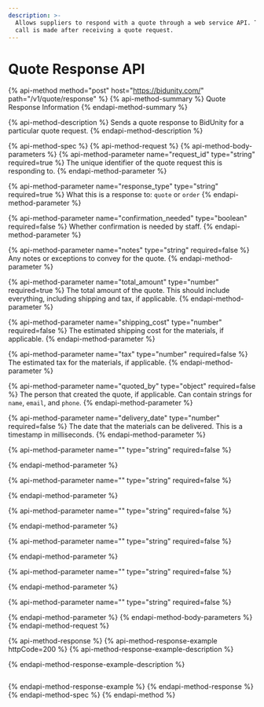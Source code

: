 ```yaml
---
description: >-
  Allows suppliers to respond with a quote through a web service API. This API
  call is made after receiving a quote request.
---
```


# Quote Response API

{% api-method method="post" host="https://bidunity.com/" path="/v1/quote/response" %}
{% api-method-summary %}
Quote Response Information
{% endapi-method-summary %}

{% api-method-description %}
Sends a quote response to BidUnity for a particular quote request.
{% endapi-method-description %}

{% api-method-spec %}
{% api-method-request %}
{% api-method-body-parameters %}
{% api-method-parameter name="request\_id" type="string" required=true %}
The unique identifier of the quote request this is responding to.
{% endapi-method-parameter %}

{% api-method-parameter name="response\_type" type="string" required=true %}
What this is a response to: `quote` or `order`
{% endapi-method-parameter %}

{% api-method-parameter name="confirmation\_needed" type="boolean" required=false %}
Whether confirmation is needed by staff.
{% endapi-method-parameter %}

{% api-method-parameter name="notes" type="string" required=false %}
Any notes or exceptions to convey for the quote.
{% endapi-method-parameter %}

{% api-method-parameter name="total\_amount" type="number" required=true %}
The total amount of the quote. This should include everything, including shipping and tax, if applicable.
{% endapi-method-parameter %}

{% api-method-parameter name="shipping\_cost" type="number" required=false %}
The estimated shipping cost for the materials, if applicable.
{% endapi-method-parameter %}

{% api-method-parameter name="tax" type="number" required=false %}
The estimated tax for the materials, if applicable.
{% endapi-method-parameter %}

{% api-method-parameter name="quoted\_by" type="object" required=false %}
The person that created the quote, if applicable. Can contain strings for `name`, `email`, and `phone`.
{% endapi-method-parameter %}

{% api-method-parameter name="delivery\_date" type="number" required=false %}
The date that the materials can be delivered. This is a timestamp in milliseconds.
{% endapi-method-parameter %}

{% api-method-parameter name="" type="string" required=false %}

{% endapi-method-parameter %}

{% api-method-parameter name="" type="string" required=false %}

{% endapi-method-parameter %}

{% api-method-parameter name="" type="string" required=false %}

{% endapi-method-parameter %}

{% api-method-parameter name="" type="string" required=false %}

{% endapi-method-parameter %}

{% api-method-parameter name="" type="string" required=false %}

{% endapi-method-parameter %}

{% api-method-parameter name="" type="string" required=false %}

{% endapi-method-parameter %}
{% endapi-method-body-parameters %}
{% endapi-method-request %}

{% api-method-response %}
{% api-method-response-example httpCode=200 %}
{% api-method-response-example-description %}

{% endapi-method-response-example-description %}

```

```
{% endapi-method-response-example %}
{% endapi-method-response %}
{% endapi-method-spec %}
{% endapi-method %}

